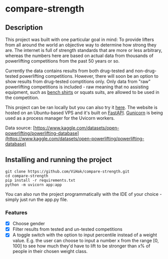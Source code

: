 # compare-strength

## Description

This project was built with one particular goal in mind: To provide lifters from all around the world an objective way to determine how strong they are. The internet is full of strength standards that are more or less arbitrary, whereas the numbers here are based on actual data from thousands of powerlifting competitions from the past 50 years or so.

Currently the data contains results from both drug-tested and non-drug-tested powerlifting competitions. However, there will soon be an option to show results from drug-tested comptitions only. Only data from "raw" powerlifting competitions is included - raw meaning that no assisting equipment, such as [bench shirts](https://en.wikipedia.org/wiki/Bench_shirt) or squats suits, are allowed to be used in the competition.

This project can be ran locally but you can also try it [here](https://comparestrength.com/). The website is hosted on an Ubuntu-based VPS and it's built on [FastAPI](https://github.com/tiangolo/fastapi). [Gunicorn](https://github.com/benoitc/gunicorn) is being used as a process manager for the Uvicorn workers.

Data source: [https://www.kaggle.com/datasets/open-powerlifting/powerlifting-database](https://www.kaggle.com/datasets/open-powerlifting/powerlifting-database)

## Installing and running the project

```
git clone https://github.com/ViHak/compare-strength.git
cd compare-strength
pip install -r requirements.txt
python -m uvicorn app:app
```
You can also run the project programmatically with the IDE of your choice - simply just run the app.py file.

### Features

- [x] Choose gender
- [x] Filter results from tested and un-tested competitions
- [x] A toggle switch with the option to input percentile instead of a weight value. E.g. the user can choose to input a number x from the range [0, 100] to see how much they'd have to lift to be stronger than x% of people in their chosen weight class.
